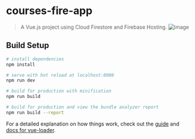 # courses-fire-app

> A Vue.js project using Cloud Firestore and Firebase Hosting.
![image](https://user-images.githubusercontent.com/63016038/141855226-b2606766-3c07-4854-aaf8-fce90c5c42aa.png)

## Build Setup

``` bash
# install dependencies
npm install

# serve with hot reload at localhost:8080
npm run dev

# build for production with minification
npm run build

# build for production and view the bundle analyzer report
npm run build --report
```

For a detailed explanation on how things work, check out the [guide](http://vuejs-templates.github.io/webpack/) and [docs for vue-loader](http://vuejs.github.io/vue-loader).
